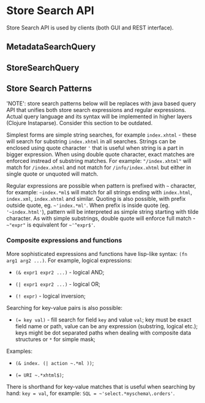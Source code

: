 

# Store Search API

Store Search API is used by clients (both GUI and REST interface).


## MetadataSearchQuery



## StoreSearchQuery



## Store Search Patterns

'NOTE': store search patterns below will be replaces with java based query API that unifies both store search expressions
and regular expressions. Actual query language and its syntax will be implemented in higher layers (Clojure Instaparse). 
Consider this section to be outdated.

Simplest forms are simple string searches, for example `index.xhtml` - these will search for substring `index.xhtml`
in all searches. Strings can be enclosed using quote character `'` that is useful when string is a part in bigger
expression. When using double quote character, exact matches are enforced instread of substring matches. For example:
`"/index.xhtml"` will match for `/index.xhtml` and not match for `/info/index.xhtml` but either in single quote or
unquoted will match. 

Regular expressions are possible when pattern is prefixed with `~` character, for example: `~index.*ml$` will match for
all strings ending with `index.html`, `index.xml`, `index.xhtml` and similar. Quoting is also possible, with prefix
outside quote, eg. `~'index.*ml'`. When prefix is inside quote (eg. `'~index.html'`), pattern will be interpreted as
simple string starting with tilde character. As with simple substrings, double quote will enforce full match - `~"expr"`
is equivalent for `~'^expr$'`.

### Composite expressions and functions

More sophisticated expressions and functions have lisp-like syntax: `(fn arg1 arg2 ...)`. For example, logical expressions:

* `(& expr1 expr2 ...)` - logical AND;

* `(| expr1 expr2 ...)` - logical OR;

* `(! expr)` - logical inversion;

Searching for key-value pairs is also possible:

* `(= key val)` - fill search for field `key` and value `val`; key must be exact field name or path, value can be any
expression (substring, logical etc.); keys might be dot separated paths when dealing with composite data structures
or `*` for simple mask;

Examples: 

* `(& index. (| action ~.*ml ))`;

* `(= URI ~.*xhtml$)`;

There is shorthand for key-value matches that is useful when searching by hand: `key = val`, 
for example: `SQL = ~'select.*myschema\.orders'`.


